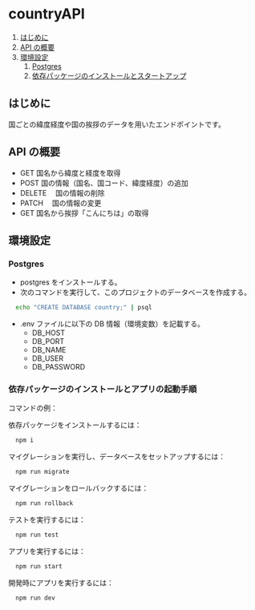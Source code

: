 # countryAPI

1.  [はじめに](#はじめに)
1.  [API の概要](#APIの概要)
1.  [環境設定](#環境設定)
    1.  [Postgres](#postgres)
    1.  [依存パッケージのインストールとスタートアップ](#依存パッケージとスタートアップ)

## はじめに

国ごとの緯度経度や国の挨拶のデータを用いたエンドポイントです。

## API の概要

- GET 国名から緯度と経度を取得
- POST 国の情報（国名、国コード、緯度経度）の追加
- DELETE 　国の情報の削除
- PATCH 　国の情報の変更
- GET 国名から挨拶「こんにちは」の取得

## 環境設定

### Postgres

- postgres をインストールする。
- 次のコマンドを実行して、このプロジェクトのデータベースを作成する。

```bash
  echo "CREATE DATABASE country;" | psql
```

- .env ファイルに以下の DB 情報（環境変数）を記載する。
  - DB_HOST
  - DB_PORT
  - DB_NAME
  - DB_USER
  - DB_PASSWORD

### 依存パッケージのインストールとアプリの起動手順

コマンドの例：

依存パッケージをインストールするには：

```bash
  npm i
```

マイグレーションを実行し、データベースをセットアップするには：

```bash
  npm run migrate
```

マイグレーションをロールバックするには：

```bash
  npm run rollback
```

テストを実行するには：

```bash
  npm run test
```

アプリを実行するには：

```bash
  npm run start
```

開発時にアプリを実行するには：

```bash
  npm run dev
```
